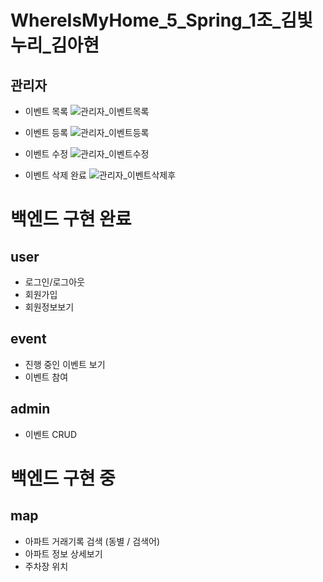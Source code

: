 # WhereIsMyHome_5_Spring_1조_김빛누리_김아현


## 관리자
- 이벤트 목록
![관리자_이벤트목록](/uploads/573875cddb23044189555e37475efa6f/관리자_이벤트목록.png)

- 이벤트 등록
![관리자_이벤트등록](/uploads/e28d5eb4508cf46d4f0ff4fbe2c5a4c0/관리자_이벤트등록.png)

- 이벤트 수정
![관리자_이벤트수정](/uploads/bfe3d0c839304fb07a6b66b7658254e7/관리자_이벤트수정.png)

- 이벤트 삭제 완료
![관리자_이벤트삭제후](/uploads/c3372e16f58575efc7e79f0cad0f972f/관리자_이벤트삭제후.png)



# 백엔드 구현 완료
## user
- 로그인/로그아웃
- 회원가입
- 회원정보보기

## event
- 진행 중인 이벤트 보기
- 이벤트 참여

## admin
- 이벤트 CRUD


# 백엔드 구현 중
## map
- 아파트 거래기록 검색 (동별 / 검색어)
- 아파트 정보 상세보기
- 주차장 위치
